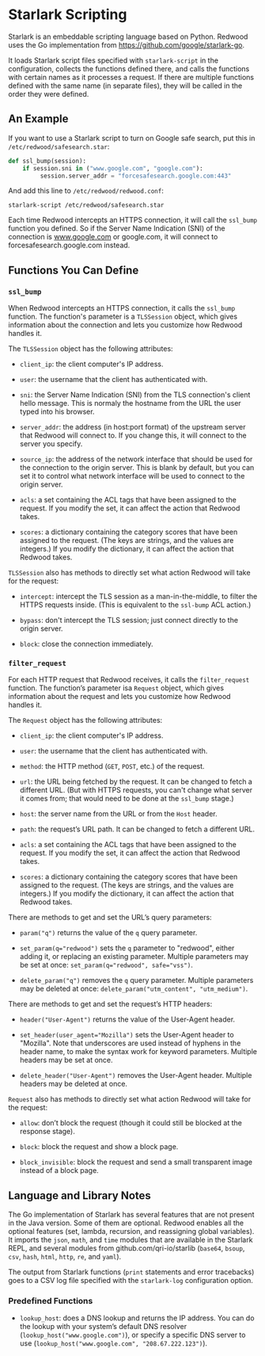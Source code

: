 # Starlark Scripting

Starlark is an embeddable scripting language based on Python.
Redwood uses the Go implementation from https://github.com/google/starlark-go.

It loads Starlark script files specified with `starlark-script` in the configuration,
collects the functions defined there, 
and calls the functions with certain names as it processes a request.
If there are multiple functions defined with the same name (in separate files),
they will be called in the order they were defined.

## An Example

If you want to use a Starlark script to turn on Google safe search,
put this in `/etc/redwood/safesearch.star`:

```python
def ssl_bump(session):
    if session.sni in ("www.google.com", "google.com"):
         session.server_addr = "forcesafesearch.google.com:443"
```

And add this line to `/etc/redwood/redwood.conf`:

    starlark-script /etc/redwood/safesearch.star

Each time Redwood intercepts an HTTPS connection, 
it will call the `ssl_bump` function you defined.
So if the Server Name Indication (SNI) of the connection is www.google.com or google.com,
it will connect to forcesafesearch.google.com instead.

## Functions You Can Define

### `ssl_bump`

When Redwood intercepts an HTTPS connection, it calls the `ssl_bump` function.
The function's parameter is a `TLSSession` object, 
which gives information about the connection and lets you customize how Redwood handles it.

The `TLSSession` object has the following attributes:

- `client_ip`: the client computer's IP address.

- `user`: the username that the client has authenticated with.

- `sni`: the Server Name Indication (SNI) from the TLS connection's client hello message.
  This is normaly the hostname from the URL the user typed into his browser.

- `server_addr`: the address (in host:port format) of the upstream server that Redwood will connect to.
  If you change this, it will connect to the server you specify.

- `source_ip`: the address of the network interface that should be used for the connection to the origin server.
  This is blank by default, but you can set it to control what network interface will 
  be used to connect to the origin server.

- `acls`: a set containing the ACL tags that have been assigned to the request. 
  If you modify the set, it can affect the action that Redwood takes.

- `scores`: a dictionary containing the category scores that have been assigned to the request.
  (The keys are strings, and the values are integers.)
  If you modify the dictionary, it can affect the action that Redwood takes.

`TLSSession` also has methods to directly set what action Redwood will take for the request:

- `intercept`: intercept the TLS session as a man-in-the-middle,
  to filter the HTTPS requests inside. (This is equivalent to the `ssl-bump` ACL action.)

- `bypass`: don't intercept the TLS session; just connect directly to the origin server.

- `block`: close the connection immediately.

### `filter_request`

For each HTTP request that Redwood receives, it calls the `filter_request` function.
The function’s parameter isa `Request` object,
which gives information about the request and lets you customize how Redwood handles it.

The `Request` object has the following attributes:

- `client_ip`: the client computer's IP address.

- `user`: the username that the client has authenticated with.

- `method`: the HTTP method (`GET`, `POST`, etc.) of the request.

- `url`: the URL being fetched by the request.
  It can be changed to fetch a different URL.
  (But with HTTPS requests, you can't change what server it comes from;
  that would need to be done at the `ssl_bump` stage.)

- `host`: the server name from the URL or from the `Host` header.

- `path`: the request’s URL path. It can be changed to fetch a different URL.

- `acls`: a set containing the ACL tags that have been assigned to the request. 
  If you modify the set, it can affect the action that Redwood takes.

- `scores`: a dictionary containing the category scores that have been assigned to the request.
  (The keys are strings, and the values are integers.)
  If you modify the dictionary, it can affect the action that Redwood takes.

There are methods to get and set the URL’s query parameters:

- `param("q")` returns the value of the `q` query parameter.

- `set_param(q="redwood")` sets the `q` parameter to "redwood",
  either adding it, or replacing an existing parameter.
  Multiple parameters may be set at once: `set_param(q="redwood", safe="vss")`.

- `delete_param("q")` removes the `q` query parameter. 
  Multiple parameters may be deleted at once: `delete_param("utm_content", "utm_medium")`.

There are methods to get and set the request’s HTTP headers:

- `header("User-Agent")` returns the value of the User-Agent header.

- `set_header(user_agent="Mozilla")` sets the User-Agent header to "Mozilla".
  Note that underscores are used instead of hyphens in the header name, 
  to make the syntax work for keyword parameters.
  Multiple headers may be set at once.

- `delete_header("User-Agent")` removes the User-Agent header.
  Multiple headers may be deleted at once.

`Request` also has methods to directly set what action Redwood will take for the request:

- `allow`: don’t block the request (though it could still be blocked at the response stage).

- `block`: block the request and show a block page.

- `block_invisible`: block the request and send a small transparent image instead of a block page.


## Language and Library Notes

The Go implementation of Starlark has several features that are not present in the Java version.
Some of them are optional.
Redwood enables all the optional features (set, lambda, recursion, and reassigning global variables).
It imports the `json`, `math`, and `time` modules that are available in the Starlark REPL,
and several modules from github.com/qri-io/starlib (`base64`, `bsoup`, `csv`, `hash`, `html`, `http`, `re`, and `yaml`).

The output from Starlark functions (`print` statements and error tracebacks)
goes to a CSV log file specified with the `starlark-log` configuration option.

### Predefined Functions

- `lookup_host`: does a DNS lookup and returns the IP address.
  You can do the lookup with your system’s default DNS resolver (`lookup_host("www.google.com")`),
  or specify a specific DNS server to use (`lookup_host("www.google.com", "208.67.222.123")`).
